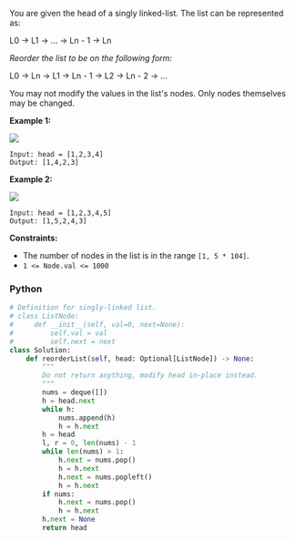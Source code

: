 You are given the head of a singly linked-list. The list can be represented as:

L0 → L1 → … → Ln - 1 → Ln

_Reorder the list to be on the following form:_

L0 → Ln → L1 → Ln - 1 → L2 → Ln - 2 → …

You may not modify the values in the list's nodes. Only nodes themselves may be changed.

**Example 1:**

![](https://assets.leetcode.com/uploads/2021/03/04/reorder1linked-list.jpg)
```
Input: head = [1,2,3,4]
Output: [1,4,2,3]
```

**Example 2:**

![](https://assets.leetcode.com/uploads/2021/03/09/reorder2-linked-list.jpg)
```
Input: head = [1,2,3,4,5]
Output: [1,5,2,4,3]
```

**Constraints:**

-   The number of nodes in the list is in the range  `[1, 5 * 104]`.
-   `1 <= Node.val <= 1000`


### Python
```python
# Definition for singly-linked list.
# class ListNode:
#     def __init__(self, val=0, next=None):
#         self.val = val
#         self.next = next
class Solution:
    def reorderList(self, head: Optional[ListNode]) -> None:
        """
        Do not return anything, modify head in-place instead.
        """
        nums = deque([])
        h = head.next
        while h:
            nums.append(h)
            h = h.next
        h = head
        l, r = 0, len(nums) - 1
        while len(nums) > 1:
            h.next = nums.pop()
            h = h.next
            h.next = nums.popleft()
            h = h.next
        if nums:
            h.next = nums.pop()
            h = h.next
        h.next = None
        return head
```